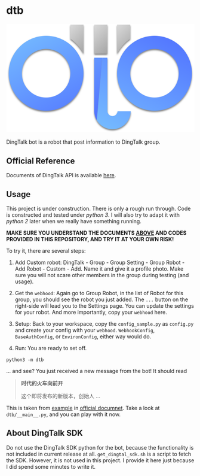 # dtb

[<img alt="dtb logo" src="logo.svg" onerror="this.src='logo-small.png'; this.onerror=null;">](https://github.com/guoquan/dingtalk-bot)

DingTalk bot is a robot that post information to DingTalk group.

## Official Reference

Documents of DingTalk API is available [here](https://open-doc.dingtalk.com/microapp/serverapi2/qf2nxq).

## Usage

This project is under construction. There is only a rough run through.
Code is constructed and tested under *python 3*.
I will also try to adapt it with *python 2* later when we really have something running.

**MAKE SURE YOU UNDERSTAND THE DOCUMENTS [ABOVE](#official-reference) AND CODES PROVIDED IN THIS REPOSITORY, AND TRY IT AT YOUR OWN RISK!**

To try it, there are several steps:

1. Add Custom robot: DingTalk - Group - Group Setting - Group Robot - Add Robot - Custom - Add. Name it and give it a profile photo. Make sure you will not scare other members in the group during testing (and usage).

2. Get the `webhood`: Again go to Group Robot, in the list of Robot for this group, you should see the robot you just added. The `...` button on the right-side will lead you to the Settings page. You can update the settings for your robot. And more importantly, copy your `webhood` here.

3. Setup: Back to your workspace, copy the `config_sample.py` as `config.py` and create your config with your `webhood`. `WebhookConfig`, `BaseAuthConfig`, or `EnvironConfig`, either way would do.

4. Run: You are ready to set off.
```
python3 -m dtb
```
... and see? You just received a new message from the bot!
It should read
> **时代的火车向前开**
>
> 这个即将发布的新版本，创始人 ...

This is taken from [example](https://open-doc.dingtalk.com/microapp/serverapi2/qf2nxq#-5) in [official documnet](https://open-doc.dingtalk.com/microapp/serverapi2/qf2nxq).
Take a look at `dtb/__main__.py`, and you can play with it now.

## About DingTalk SDK

Do not use the DingTalk SDK python for the bot, because the functionality is not included in current release at all.
`get_dingtal_sdk.sh` is a script to fetch the SDK.
However, it is not used in this project.
I provide it here just because I did spend some minutes to write it.
